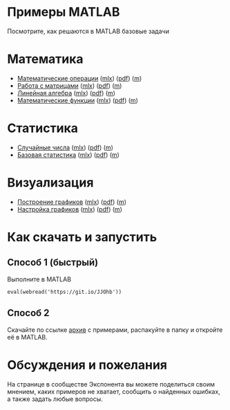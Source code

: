 # Примеры MATLAB

Посмотрите, как решаются в MATLAB базовые задачи

# Математика

   -  [Математические операции](Математика/Математические_операции) ([mlx](Математика/Математические_операции/math_operations.mlx)) ([pdf](Математика/Математические_операции/math_operations.pdf)) ([m](Математика/Математические_операции/math_operations_plain.m)) 
   -  [Работа с матрицами](Математика/Работа_с_матрицами) ([mlx](Математика/Работа_с_матрицами/matrices.mlx)) ([pdf](Математика/Работа_с_матрицами/matrices.pdf)) ([m](Математика/Работа_с_матрицами/matrices_plain.m)) 
   -  [Линейная алгебра](Математика/Линейная_алгебра) ([mlx](Математика/Линейная_алгебра/linear_algebra.mlx)) ([pdf](Математика/Линейная_алгебра/linear_algebra.pdf)) ([m](Математика/Линейная_алгебра/linear_algebra_plain.m)) 
   -  [Математические функции](Математика/Математические_функции) ([mlx](Математика/Математические_функции/math_functions.mlx)) ([pdf](Математика/Математические_функции/math_functions.pdf)) ([m](Математика/Математические_функции/math_functions_plain.m)) 

# Статистика

   -  [Случайные числа](Статистика/Случайные_числа) ([mlx](Статистика/Случайные_числа/random_numbers.mlx)) ([pdf](Статистика/Случайные_числа/random_numbers.pdf)) ([m](Статистика/Случайные_числа/random_numbers_plain.m)) 
   -  [Базовая статистика](Статистика/Базовая_статистика) ([mlx](Статистика/Базовая_статистика/basic_statistics.mlx)) ([pdf](Статистика/Базовая_статистика/basic_statistics.pdf)) ([m](Статистика/Базовая_статистика/basic_statistics_plain.m)) 

# Визуализация

   -  [Построение графиков](Визуализация/Построение_графиков) ([mlx](Визуализация/Построение_графиков/basic_plot.mlx)) ([pdf](Визуализация/Построение_графиков/basic_plot.pdf)) ([m](Визуализация/Построение_графиков/basic_plot_plain.m)) 
   -  [Настройка графиков](Визуализация/Настройка_графиков) ([mlx](Визуализация/Настройка_графиков/setup_plot.mlx)) ([pdf](Визуализация/Настройка_графиков/setup_plot.pdf)) ([m](Визуализация/Настройка_графиков/setup_plot_plain.m)) 

# Как скачать и запустить
## Способ 1 (быстрый)

Выполните в MATLAB

```matlab:Code
eval(webread('https://git.io/JJOhb'))
```

## Способ 2

Скачайте по ссылке [архив](https://github.com/ETMC-Exponenta/MATLAB-Examples/archive/master.zip) с примерами, распакуйте в папку и откройте её в MATLAB.

  
# Обсуждения и пожелания

На странице в сообществе Экспонента вы можете поделиться своим мнением, каких примеров не хватает, сообщить о найденных ошибках, а также задать любые вопросы.